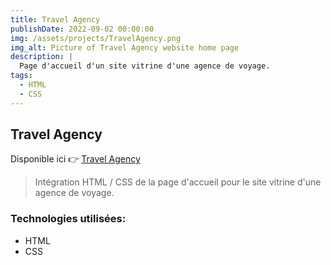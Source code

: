 ```yaml
---
title: Travel Agency
publishDate: 2022-09-02 00:00:00
img: /assets/projects/TravelAgency.png
img_alt: Picture of Travel Agency website home page
description: |
  Page d'accueil d'un site vitrine d'une agence de voyage.
tags:
  - HTML
  - CSS
---
```


## Travel Agency

Disponible ici 👉 <a href="https://maximelefranc.github.io/Travel-Agency/">Travel Agency</a>
>   Intégration HTML / CSS de la page d'accueil pour le site vitrine d'une agence de voyage.


### Technologies utilisées:

- HTML
- CSS
